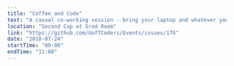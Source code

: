 ```yaml
---
title: "Coffee and Code"
text: "A casual co-working session - bring your laptop and whatever you're working on!"
location: "Second Cup at Grad Room"
link: "https://github.com/UofTCoders/Events/issues/176"
date: "2018-07-24"
startTime: "09:00"
endTime: "11:00"
---
```

